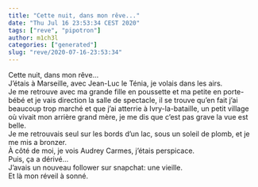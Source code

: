 ```yaml
---
title: "Cette nuit, dans mon rêve..."
date: "Thu Jul 16 23:53:34 CEST 2020"
tags: ["reve", "pipotron"]
author: m1ch3l
categories: ["generated"]
slug: "reve/2020-07-16-23:53:34"
---
```


Cette nuit, dans mon rêve...<br>
J’étais à Marseille, avec Jean-Luc le Ténia, je volais dans les airs.<br>
Je me retrouve avec ma grande fille en poussette et ma petite en porte-bébé et je vais direction la salle de spectacle, il se trouve qu’en fait j’ai beaucoup trop marché et que j’ai atterrie à Ivry-la-bataille, un petit village où vivait mon arrière grand mère, je me dis que c’est pas grave la vue est belle.<br>
Je me retrouvais seul sur les bords d’un lac, sous un soleil de plomb, et je me mis a bronzer.<br>
À côté de moi, je vois Audrey Carmes, j’étais perspicace.<br>
Puis, ça a dérivé...<br>
J’avais un nouveau follower sur snapchat: une vieille.<br>
Et là mon réveil à sonné.<br>
